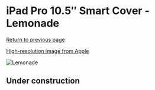 # iPad Pro 10.5″ Smart Cover - Lemonade

[Return to previous page](/ipad_pro105)

[High-resolution image from Apple](https://store.storeimages.cdn-apple.com/8756/as-images.apple.com/is/MRFG2?wid=4500&hei=4500&fmt=png)

<div style="width: 512px"><img src="/almost_uncompressed/MRFG2.webp" alt="Lemonade"></div>

## Under construction
